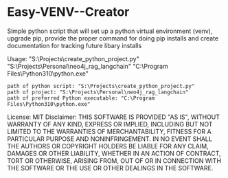# Easy-VENV--Creator
Simple python script that will set up a python virtual environment (venv), upgrade pip, provide the proper command for doing pip installs and create documentation for tracking future libary installs
 
Usage: "S:\Projects\create_python_project.py" "S:\Projects\Personal\neo4j_rag_langchain" "C:\Program Files\Python310\python.exe"
 
    path of python script: "S:\Projects\create_python_project.py" 
    path of project: "S:\Projects\Personal\neo4j_rag_langchain"
    path of preferred Python executable: "C:\Program Files\Python310\python.exe"
    
License: MIT
Disclaimer: THIS SOFTWARE IS PROVIDED "AS IS", WITHOUT WARRANTY OF ANY KIND,
EXPRESS OR IMPLIED, INCLUDING BUT NOT LIMITED TO THE WARRANTIES OF
MERCHANTABILITY, FITNESS FOR A PARTICULAR PURPOSE AND NONINFRINGEMENT.
IN NO EVENT SHALL THE AUTHORS OR COPYRIGHT HOLDERS BE LIABLE FOR ANY CLAIM,
DAMAGES OR OTHER LIABILITY, WHETHER IN AN ACTION OF CONTRACT, TORT OR
OTHERWISE, ARISING FROM, OUT OF OR IN CONNECTION WITH THE SOFTWARE OR THE USE
OR OTHER DEALINGS IN THE SOFTWARE.
 
